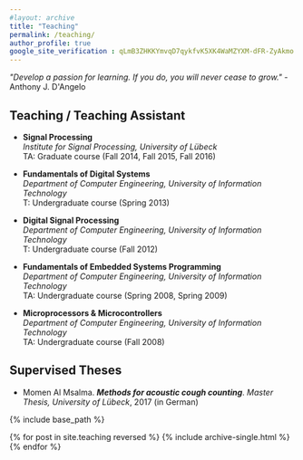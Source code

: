 ```yaml
---
#layout: archive
title: "Teaching"
permalink: /teaching/
author_profile: true
google_site_verification : qLmB3ZHKKYmvqD7qykfvK5XK4WaMZYXM-dFR-ZyAkmo
---
```


_"Develop a passion for learning. If you do, you will never cease to grow."_ - Anthony J. D'Angelo

Teaching / Teaching Assistant
------
* **Signal Processing**<br/>*Institute for Signal Processing, University of Lübeck*<br/>TA: Graduate course (Fall 2014, Fall 2015, Fall 2016)

* **Fundamentals of Digital Systems**<br/>*Department of Computer Engineering, University of Information Technology*<br/>T: Undergraduate course (Spring 2013)

* **Digital Signal Processing**<br/>*Department of Computer Engineering, University of Information Technology*<br/>T: Undergraduate course (Fall 2012)

* **Fundamentals of Embedded Systems Programming**<br/>*Department of Computer Engineering, University of Information Technology*<br/>TA: Undergraduate course (Spring 2008, Spring 2009)

* **Microprocessors & Microcontrollers**<br/>*Department of Computer Engineering, University of Information Technology*<br/>TA: Undergraduate course (Fall 2008)

Supervised Theses
------
* Momen Al Msalma. ___Methods for acoustic cough counting___. *Master Thesis, University of Lübeck*, 2017 (in German)

{% include base_path %}

{% for post in site.teaching reversed %}
  {% include archive-single.html %}
{% endfor %}
